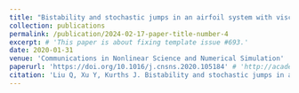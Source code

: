 ```yaml
---
title: "Bistability and stochastic jumps in an airfoil system with viscoelastic material property and random fluctuations"
collection: publications
permalink: /publication/2024-02-17-paper-title-number-4
excerpt: # 'This paper is about fixing template issue #693.'
date: 2020-01-31
venue: 'Communications in Nonlinear Science and Numerical Simulation'
paperurl: 'https://doi.org/10.1016/j.cnsns.2020.105184' # 'http://academicpages.github.io/files/paper3.pdf'
citation: 'Liu Q, Xu Y, Kurths J. Bistability and stochastic jumps in an airfoil system with viscoelastic material property and random fluctuations[J]. Communications in Nonlinear Science and Numerical Simulation, 2020, 84: 105184.'
---
```

